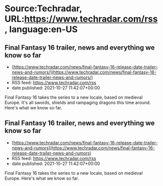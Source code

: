 # Source:Techradar, URL:https://www.techradar.com/rss, language:en-US

## Final Fantasy 16 trailer, news and everything we know so far
 - [https://www.techradar.com/news/final-fantasy-16-release-date-trailer-news-and-rumors/](https://www.techradar.com/news/final-fantasy-16-release-date-trailer-news-and-rumors/)
 - RSS feed: https://www.techradar.com/rss
 - date published: 2021-10-27 11:42:07+00:00

Final Fantasy 16 takes the series to a new locale, based on medieval Europe. It's all swords, shields and rampaging dragons this time around. Here's what we know so far.

## Final Fantasy 16 trailer, news and everything we know so far
 - [https://www.techradar.com/news/final-fantasy-16-release-date-trailer-news-and-rumors](https://www.techradar.com/news/final-fantasy-16-release-date-trailer-news-and-rumors)
 - RSS feed: https://www.techradar.com/rss
 - date published: 2021-10-27 11:42:07+00:00

Final Fantasy 16 takes the series to a new locale, based on medieval Europe. Here's what we know so far.

